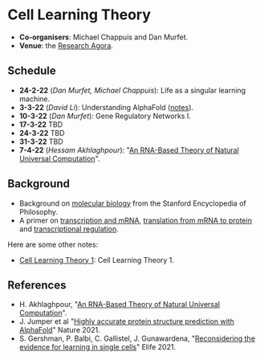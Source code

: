 # Cell Learning Theory

* **Co-organisers**: Michael Chappuis and Dan Murfet.
* **Venue**: the [Research Agora](https://www.roblox.com/games/8164954581/Research-Agora).

## Schedule

* **24-2-22** (*Dan Murfet, Michael Chappuis*): Life as a singular learning machine.
* **3-3-22** (*David Li*): Understanding AlphaFold ([notes](http://therisingsea.org/notes/metauni/notes-li-alphafold.pdf)).
* **10-3-22** (*Dan Murfet*): Gene Regulatory Networks I.
* **17-3-22** TBD
* **24-3-22** TBD
* **31-3-22** TBD
* **7-4-22** (*Hessam Akhlaghpour*): "[An RNA-Based Theory of Natural Universal Computation](https://arxiv.org/abs/2008.08814)".

## Background

* Background on [molecular biology](https://plato.stanford.edu/entries/molecular-biology/) from the Stanford Encyclopedia of Philosophy.
* A primer on [transcription and mRNA](https://www.youtube.com/watch?v=JQIwwJqF5D0), [translation from mRNA to protein](https://www.youtube.com/watch?v=ocAAkB32Hqs) and [transcriptional regulation](https://www.youtube.com/watch?v=ypH-hDKpCY0).

Here are some other notes:

* [Cell Learning Theory 1](http://www.therisingsea.org/notes/metauni/clt1.pdf): Cell Learning Theory 1.

## References

* H. Akhlaghpour, "[An RNA-Based Theory of Natural Universal Computation](https://arxiv.org/abs/2008.08814)".
* J. Jumper et al "[Highly accurate protein structure prediction with AlphaFold](https://www.nature.com/articles/s41586-021-03819-2)" Nature 2021.
* S. Gershman, P. Balbi, C. Gallistel, J. Gunawardena, "[Reconsidering the evidence for learning in single cells](https://elifesciences.org/articles/61907)" Elife 2021.
